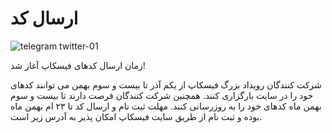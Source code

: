# ارسال کد
![telegram   twitter-01](https://user-images.githubusercontent.com/94538977/142750899-3f14c82a-57d3-40cc-9a34-98a3a81d4354.jpg)


زمان ارسال کدهای فیسکاپ آغاز شد!

شرکت کنندگان رویداد بزرگ فیسکاپ از یکم آذر تا بیست و سوم بهمن می توانند کدهای خود را در سایت بارگزاری کنند.
همچنین شرکت کنندگان فرصت دارند تا بیست و سوم بهمن ماه کدهای خود را به روزرسانی کنند.
مهلت ثبت نام و ارسال کد تا ۲۳ ام بهمن ماه بوده و ثبت نام از طریق سایت فیسکاپ امکان پذیر به آدرس زیر است.
